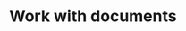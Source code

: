﻿---
title: "Work with documents"
type: docs
url: /documents/
description: "Work with documents"
weight: 60
---


